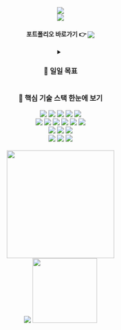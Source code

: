 <div align="center">
  <img src="https://capsule-render.vercel.app/api?type=waving&color=auto&height=220&section=header&text=Hoonloper's%20Github.&fontSize=50&animation=twinkling" />
</div>

<div align="center">
  <div>
    <div>
      <a href="https://github.com/anuraghazra/github-readme-stats">
        <img align="center" src="https://komarev.com/ghpvc/?username=yonghoon-jung&color=blueviolet&" />
      </a>
    <div>
    <div>
      <h4> 포트폴리오 바로가기 👉
        <a href="https://hoonloper.notion.site/Hello-I-m-Hoonloper-2a89b9e01ede427286d82fc896541524">
          <img align="center" src="https://img.shields.io/badge/Hoonloper 포트폴리오-000000?logo=Notion&logoColor=white" />  
        </a>
    </div>
  </div>
</div>

<details>
  <summary><h3> 🎯 일일 목표</summary>
  <div>
    <h4> 1. 1일 1커밋 - 잔디밭 만들기🤩 <br>
    2. 알고리즘, JS, TS, Nest.Js, Node.Js 공부 <br>
    3. 개발 블로그 정리! 
  </div>
</details>

<div align="center">
  <h3> 🔎 핵심 기술 스택 한눈에 보기
</div>

<div align="center">
  <img src="https://img.shields.io/badge/JavaScript-F7DF1E?style=for-the-badge&logo=JavaScript&logoColor=white">
  <img src="https://img.shields.io/badge/TypeScript-3178C6?style=for-the-badge&logo=TypeScript&logoColor=white">
  <img src="https://img.shields.io/badge/Node-339933?style=for-the-badge&logo=Node.js&logoColor=white">
  <img src="https://img.shields.io/badge/Nest-E0234E?style=for-the-badge&logo=NestJS&logoColor=white">
  <img src="https://img.shields.io/badge/Express-000000?style=for-the-badge&logo=Express&logoColor=white">
</div>

<div align="center">
  <img src="https://img.shields.io/badge/AWS EC2-FF9900?style=for-the-badge&logo=Amazon EC2&logoColor=white">
  <img src="https://img.shields.io/badge/AWS RDS-527FFF?style=for-the-badge&logo=Amazon RDS&logoColor=white">
  <img src="https://img.shields.io/badge/AWS S3-569A31?style=for-the-badge&logo=Amazon S3&logoColor=white">

  <img src="https://img.shields.io/badge/Docker-2496ED?style=for-the-badge&logo=Docker&logoColor=white">
  <img src="https://img.shields.io/badge/NginX-009639?style=for-the-badge&logo=NGINX&logoColor=white">
  <img src="https://img.shields.io/badge/Jenkins-D24939?style=for-the-badge&logo=Jenkins&logoColor=white">
</div>

<div align="center">
  <img src="https://img.shields.io/badge/MySQL-4479A1?style=for-the-badge&logo=MySQL&logoColor=white">
  <img src="https://img.shields.io/badge/MariaDB-003545?style=for-the-badge&logo=MariaDB&logoColor=white">
  <img src="https://img.shields.io/badge/MongoDB-47A248?style=for-the-badge&logo=MongoDB&logoColor=white">
</div>

<div align="center">
  <img src="https://img.shields.io/badge/Slack-4A154B?style=for-the-badge&logo=Slack&logoColor=white">
  <img src="https://img.shields.io/badge/Figma-F24E1E?style=for-the-badge&logo=Figma&logoColor=white">
  <img src="https://img.shields.io/badge/Notion-000000?style=for-the-badge&logo=Notion&logoColor=white">
</div>

<div>
  <br>
  <img height="250px" src="https://user-images.githubusercontent.com/78959175/184319807-064bf4d5-9678-46a3-8a92-8ac31c85f652.gif" />
</div>

<!-- 통계를 나타냄 -->
<div align="center">
  <a href="https://opgc.me/#/users/hoonloper" target="_blank"><img src="https://api.opgc.me/githubs/users/hoonloper/tag/?theme=basic" /></a>
  <img height="150px" src="https://github-readme-stats.vercel.app/api?username=hoonloper&show_icons=true&title_color=000000&bg_color=FFFFFF&border_color=000000" />
</div>

<div align="center">
</div>
<!-- 사용하는 언어를 나타냄 -->
<!-- [![Top Langs](https://github-readme-stats.vercel.app/api/top-langs/?username=yonghoon-jung)](https://github.com/anuraghazra/github-readme-stats)-->

<!--
**hoonloper/hoonloper** is a ✨ _special_ ✨ repository because its `README.md` (this file) appears on your GitHub profile.

Here are some ideas to get you started:

- 🔭 I’m currently working on ...
- 🌱 I’m currently learning ...
- 👯 I’m looking to collaborate on ...
- 🤔 I’m looking for help with ...
- 💬 Ask me about ...
- 📫 How to reach me: ...
- 😄 Pronouns: ...
- ⚡ Fun fact: ...
-->
